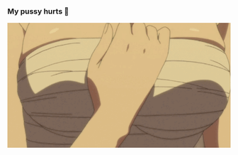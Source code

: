 ### My pussy hurts 🥺
![](https://github.com/Lolicchi/Lolicchi/blob/%E1%B6%AC%E1%B5%85%E1%B6%A5%E1%B6%AF/boobs.gif?raw=true)
